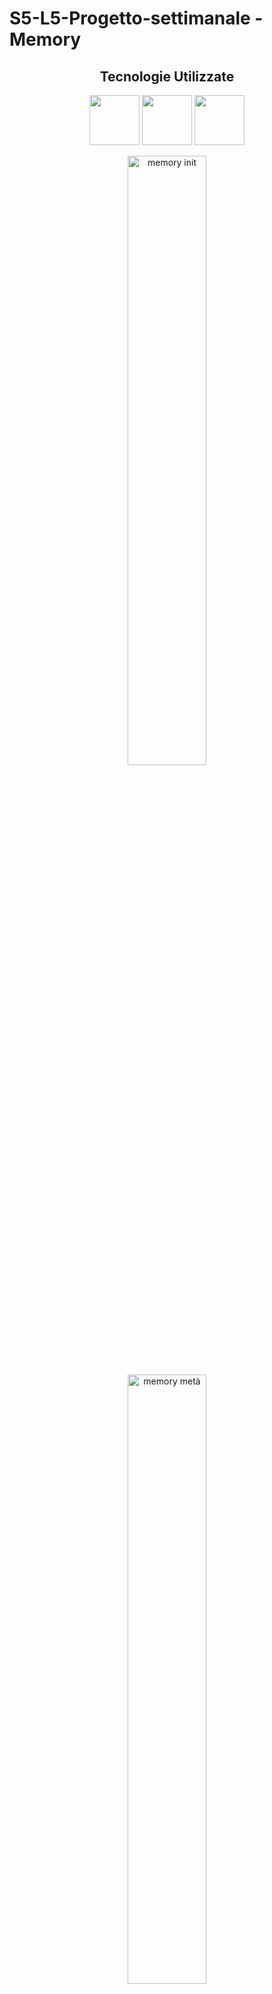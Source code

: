 # S5-L5-Progetto-settimanale - Memory

<h2 align="center">Tecnologie Utilizzate</h2>
<p align="center">
<img src="https://user-images.githubusercontent.com/104636288/200587083-146d910f-6336-46f4-be50-ab26c576d8c7.png" width="80px" height="80px">
<img src="https://user-images.githubusercontent.com/104636288/200587122-6fb77c11-bdf9-49fd-90a8-5bb02fc0b551.png" width="80px" height="80px">
<img src="https://user-images.githubusercontent.com/104636288/200587134-9ad578e8-7282-4672-a4ce-205657072c0e.png" width="80px" height="80px">
</p>

<p align="center">
<img width="50%" alt="memory init" src="https://user-images.githubusercontent.com/104636288/200588939-66324f9b-ee04-4b8a-91d1-0dd62a2e9f1d.PNG">
<img width="50%" alt="memory metà" src="https://user-images.githubusercontent.com/104636288/200588956-674ad1de-e262-4957-867c-ec44f798cbcb.PNG">
<img width="50%" alt="memory fine" src="https://user-images.githubusercontent.com/104636288/200588972-a39fc048-4225-46b7-ae9e-c0437df65f1d.PNG">
</p>
